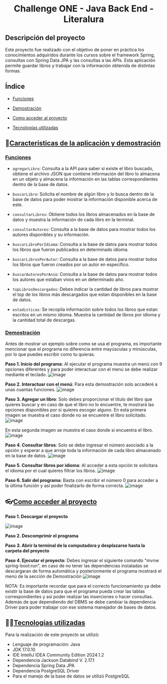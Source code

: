 <div align="center">
    <h1>Challenge ONE - Java Back End - Literalura</h1>
</div>


 ## Descripción del proyecto
Este proyecto fue realizado con el objetivo de poner en práctica los conocimientos adquiridos durante los cursos sobre el framework Spring, consultas con Spring Data JPA y las consultas a las APIs. 
Esta aplicación permite guardar libros y trabajar con la información obtenida de distintas formas.


 ## Índice
 
 * [Funciones](#Funciones)

 * [Demostración](#Demostración)
 
 * [Como acceder al proyecto](#Como-acceder-al-proyecto)
 
 * [Tecnologías utilizadas](#Tecnologías-utilizadas)
 

## :hammer:[Características de la aplicación y demostración](#Características-de-la-aplicación-y-demostración)
### [Funciones](#Funciones)
* `agregarLibro`: Consulta a la API para saber si existe el libro buscado, obtiene el archivo JSON que contiene información del libro lo almacena en un objeto y almacena la información en las tablas correspondientes dentro de la base de datos.

* `buscarLibro`: Solicita el nombre de algún libro y lo busca dentro de la base de datos para poder mostrar la información disponible acerca de este.

* `consultarLibros`: Obtiene todos los libros almacenados en la base de datos y muestra la información de cada libro en la terminal.

* `consultarAutores`: Consulta a la base de datos para mostrar todos los autores disponibles y su información.

* `buscarLibroPorIdioma`: Consulta a la base de datos para mostrar todos los libros que fueron publicados en determinado idioma.

* `buscarLibrosPorAutor`: Consulta a la base de datos para mostrar todos los libros que fueron creados por un autor en específico.

* `buscarAutoresPorAnio`: Consulta a la base de datos para mostrar todos los autores que estaban vivos en un determinado año.

* `topLibrosDescargados`: Debes indicar la cantidad de libros para mostrar el top de los libros más descargados que estan disponibles en la base de datos.

* `estadisticas`: Se recopila información sobre todos los libros que estan escritos en un mismo idioma. Muestra la cantidad de libros por idioma y la cantidad total de descargas.

### [Demostración](#Demostración)
Antes de mostrar un ejemplo sobre como se usa el programa, es importante mencionar que el programa no diferencia entre mayúsculas y minúsculas, por lo que puedes escribir como tu quieras.

**Paso 1. Inicio del programa**: Al ejecutar el programa muestra un menú con 9 opciones diferentes y para poder interactuar con el menú se debe realizar mediante el teclado.
![image](https://github.com/RickSiphone/literalura/assets/156386884/8c68c3bd-b3c9-47ab-a823-b0059dbaeea6)

**Paso 2. Interactuar con el menú**: Para esta demostración solo accederé a unas cuantas funciones.
![image](https://github.com/RickSiphone/literalura/assets/156386884/92ceb4bf-b6b0-49ec-a28f-f2fd51148fbf)

**Paso 3. Agregar un libro**: Solo debes proporcionar el titulo del libro que quieres buscar y en caso de que el libro no lo encuentre, te mostrará las opciones disponibles por si quieres escoger alguno.
En esta primera imagen se muestra el caso donde no se encuentre el libro solicitado.
![image](https://github.com/RickSiphone/literalura/assets/156386884/1910eb9c-dd11-459b-b06f-d0c9e62a8e23)


En esta segunda imagen se muestra el caso donde si encuentra el libro.
![image](https://github.com/RickSiphone/literalura/assets/156386884/10501303-75b7-431d-963d-ed5ea3055e73)


**Paso 4. Consultar libros**: Solo se debe ingresar el número asociado a la opción y esperar a que arroje toda la información de cada libro almacenado en la base de datos.
![image](https://github.com/RickSiphone/literalura/assets/156386884/11909f41-ddbf-4523-9c3a-54b5ca0eafa7)


**Paso 5. Consultar libros por idioma**: Al acceder a esta opción te solicitara el idioma por el cual quieres filtrar los libros.
![image](https://github.com/RickSiphone/literalura/assets/156386884/5500fd61-b6b5-4e47-926e-140adc03839d)


**Paso 6. Salir del programa**: Basta con escribir el número 0 para acceder a la última función y así poder finalizarlo de forma correcta.
![image](https://github.com/RickSiphone/literalura/assets/156386884/322c437a-1d1b-49f9-a3b2-abae9f7d6171)


## 👓[Como acceder al proyecto](#Como-acceder-al-proyecto)

**Paso 1. Descargar el proyecto**

![image](https://github.com/RickSiphone/literalura/assets/156386884/178f5da5-6e62-48f3-bbac-9f597f7d33fa)

**Paso 2. Descomprimir el programa**

**Paso 3. Abrir la terminal de la computadora y desplazarse hasta la carpeta del proyecto**


**Paso 4. Ejecutar el proyecto**: Debes ingresar el siguiente comando "mvnw spring-boot:run", en caso de no tener las dependencias instaladas se descargaran de forma automática y posteriormente el programa mostrará el menú de la sección de Demostración
![image](https://github.com/RickSiphone/literalura/assets/156386884/49dfcaf8-2f4a-4597-8793-069ab20a10b7)

NOTA: Es importante recordar que para el correcto funcionamiento ya debe existir la base de datos para que el programa pueda crear las tablas correspondientes y así poder realizar las inserciones o hacer consultas. Además de que dependiendo del DBMS se debe cambiar la dependencia Driver para poder trabajar con ese sistema manejador de bases de datos.




## 🧑‍💻[Tecnologías utilizadas](#Tecnologías-utilizadas)

Para la realización de este proyecto se utilizó:
* Lenguaje de programación: Java
* JDK 17.0.10
* IDE IntelliJ IDEA Community Edition 2024.1.2
* Dependencia Jackson Databind V. 2.17.1
* Dependencia Spring Data JPA
* Dependencia PostgreSQL Driver
* Para el manejo de la base de datos se utilizó PostgreSQL
